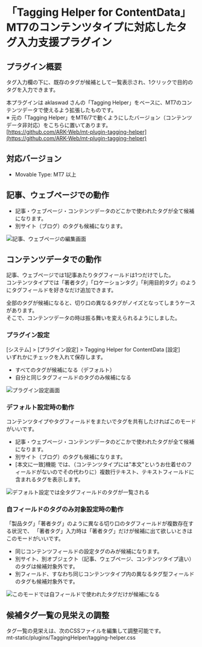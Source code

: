 「Tagging Helper for ContentData」 MT7のコンテンツタイプに対応したタグ入力支援プラグイン
====

## プラグイン概要
タグ入力欄の下に、既存のタグが候補として一覧表示され、1クリックで目的のタグを入力できます。  
  
本プラグインは aklaswad さんの「Tagging Helper」をベースに、MT7のコンテンツデータで使えるよう拡張したものです。  
※ 元の「Tagging Helper」をMT6/7で動くようにしたバージョン（コンテンツデータ非対応）をこちらに置いてあります。  
[https://github.com/ARK-Web/mt-plugin-tagging-helper](https://github.com/ARK-Web/mt-plugin-tagging-helper)  


## 対応バージョン

- Movable Type: MT7 以上

## 記事、ウェブページでの動作
- 記事・ウェブページ・コンテンツデータのどこかで使われたタグが全て候補になります。
- 別サイト（ブログ）のタグも候補になります。

![記事、ウェブページの編集画面](https://www.evernote.com/l/AAUM8w_J-6JFkL-7evD0btSN6poS8nIO8EcB/image.png)

## コンテンツデータでの動作

記事、ウェブページでは1記事あたりタグフィールドは1つだけでした。  
コンテンツタイプでは「著者タグ」「ロケーションタグ」「利用目的タグ」のようにタグフィールドを好きなだけ追加できます。

全部のタグが候補になると、切り口の異なるタグがノイズとなってしまうケースがあります。  
そこで、コンテンツデータの時は振る舞いを変えられるようにしました。

### プラグイン設定

[システム] > [プラグイン設定] > Tagging Helper for ContentData [設定]  
いずれかにチェックを入れて保存します。

- すべてのタグが候補になる（デフォルト）
- 自分と同じタグフィールドのタグのみ候補になる

![プラグイン設定画面](https://www.evernote.com/l/AAXU340lvWNDjI5QbXrJkTu5iUMNm6i0KNMB/image.png)

### デフォルト設定時の動作

コンテンツタイプやタグフィールドをまたいでタグを共有したければこのモードがいいです。

- 記事・ウェブページ・コンテンツデータのどこかで使われたタグが全て候補になります。
- 別サイト（ブログ）のタグも候補になります。
- [本文に一致]機能 では、（コンテンツタイプには"本文"というお仕着せのフィールドがないのでその代わりに）複数行テキスト、テキストフィールドに含まれるタグを表示します。

![デフォルト設定では全タグフィールドのタグが一覧される](https://www.evernote.com/l/AAWlOQ5VuHlCU4DrgITjw1K-GnSEahQg7m8B/image.png)

### 自フィールドのタグのみ対象設定時の動作

「製品タグ」「著者タグ」のように異なる切り口のタグフィールドが複数存在する状況で、
「著者タグ」入力時は「著者タグ」だけが候補に出て欲しいときはこのモードがいいです。

- 同じコンテンツフィールドの設定タグのみが候補になります。
- 別サイト、別オブジェクト（記事、ウェブページ、コンテンツタイプ違い）のタグは候補対象外です。
- 別フィールド、すなわち同じコンテンツタイプ内の異なるタグ型フィールドのタグも候補対象外です。

![このモードでは自フィールドで使われたタグだけが候補になる](https://www.evernote.com/l/AAW0S7aUW9lFd4_wgLR6pFAsXHfjcCXroZkB/image.png)

## 候補タグ一覧の見栄えの調整

タグ一覧の見栄えは、次のCSSファイルを編集して調整可能です。  
mt-static/plugins/TaggingHelper/tagging-helper.css
